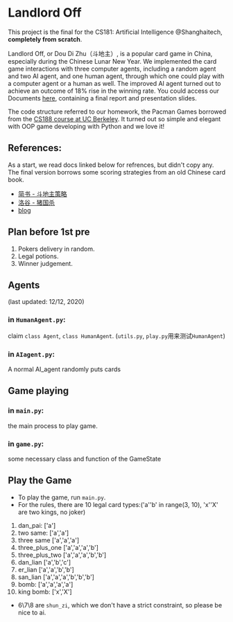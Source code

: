 # Landlord Off
This project is the final for the CS181: Artificial Intelligence @Shanghaitech, **completely from scratch**.   

Landlord Off, or Dou Di Zhu（斗地主）, is a popular card game in China, especially during the Chinese Lunar New Year. We implemented the card game interactions with three computer agents, including a random agent and two AI agent, and one human agent, through which one could play with a computer agent or a human as well. The improved AI agent turned out to achieve an outcome of 18% rise in the winning rate.
You could access our Documents [here](https://github.com/20CS181/LandlordOffDcuments), containing a final report and presentation slides.

The code structure referred to our homework, the Pacman Games borrowed from the [CS188 course at UC Berkeley](https://inst.eecs.berkeley.edu/~cs188/sp21/). It turned out so simple and elegant with OOP game developing with Python and we love it!

## References:
As a start, we read docs linked below for refrences, but didn't copy any. The final version borrows some scoring strategies from an old Chinese card book.

- [简书 - 斗地主策略](https://www.jianshu.com/p/9fb001daedcf)
- [洛谷 - 猪国杀](https://www.luogu.com.cn/problem/P2482)
- [blog](https://ninesun.blog.csdn.net/article/list/3)

## Plan before 1st pre
1. Pokers delivery in random.
2. Legal potions.
3. Winner judgement.


## Agents
(last updated: 12/12, 2020)
### in `HumanAgent.py`:
claim `class Agent`, `class HumanAgent`.
(`utils.py`, `play.py`用来测试`HumanAgent`)

### in `AIagent.py`:
A normal AI_agent randomly puts cards

## Game playing
### in `main.py`:
the main process to play game.

### in `game.py`:
some necessary class and function of the GameState

## Play the Game
* To play the game, run `main.py`.
* For the rules, there are 10 legal card types:('a''b' in range(3, 10), 'x''X' are two kings, no joker)
1. dan_pai:         ['a']
2. two same:        ['a','a']
3. three same       ['a','a','a']
4. three_plus_one   ['a','a','a','b']
5. three_plus_two   ['a','a','a','b','b']
6. dan_lian         ['a','b','c']
7. er_lian          ['a','a','b','b']
8. san_lian         ['a','a','a','b','b','b']
9. bomb:            ['a','a','a','a']
10. king bomb:      ['x','X']
* 6\7\8 are `shun_zi`, which we don't have a strict constraint, so please be nice to ai.
